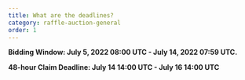 ```yaml
---
title: What are the deadlines?
category: raffle-auction-general
order: 1
---
```

**Bidding Window: July 5, 2022 08:00 UTC - July 14, 2022 07:59 UTC.**

**48-hour Claim Deadline: July 14 14:00 UTC - July 16 14:00 UTC**